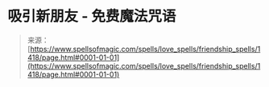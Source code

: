 <!--yml

category: 未分类

date: 2024-06-12 18:34:24

-->

# 吸引新朋友 - 免费魔法咒语

> 来源：[https://www.spellsofmagic.com/spells/love_spells/friendship_spells/1418/page.html#0001-01-01](https://www.spellsofmagic.com/spells/love_spells/friendship_spells/1418/page.html#0001-01-01)
